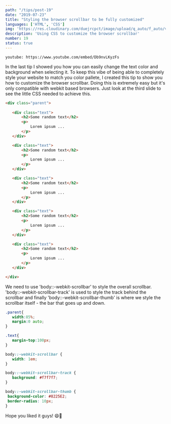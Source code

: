 ```yaml
---
path: "/tips/post-19"
date: "2019-07-23"
title: "Styling the browser scrollbar to be fully customized"
languages: ['HTML', 'CSS']
img: 'https://res.cloudinary.com/duejrcpct/image/upload/q_auto/f_auto/v1586629450/tips/19-1_t72kny.jpg'
description: 'Using CSS to customize the browser scrollbar'
number: 19
status: true
---
```


`youtube: https://www.youtube.com/embed/Db9nvLKyzFs`

In the last tip I showed you how you can easily change the text color and background when selecting it. To keep this vibe of being able to completely style your website to match you color pallete, I created this tip to show you how to customize the browser scrollbar.
Doing this is extremely easy but it's only compatible with webkit based browsers. Just look at the third slide to see the little CSS needed to achieve this.

 ```html
<div class="parent">
            
    <div class="text">
        <h2>Some random text</h2>
        <p>
            Lorem ipsum ...
        </p>
    </div>

    <div class="text">
        <h2>Some random text</h2>
        <p>
            Lorem ipsum ...
        </p>
    </div>

    <div class="text">
        <h2>Some random text</h2>
        <p>
            Lorem ipsum ...
        </p>
    </div>

    <div class="text">
        <h2>Some random text</h2>
        <p>
            Lorem ipsum ...
        </p>
    </div>

    <div class="text">
        <h2>Some random text</h2>
        <p>
            Lorem ipsum ...
        </p>
    </div>

</div>
 ```

We need to use 'body::-webkit-scrollbar' to style the overall scrollbar. 'body::-webkit-scrollbar-track' is used to style the track behind the scrollbar and finally 'body::-webkit-scrollbar-thumb' is where we style the scrollbar itself - the bar that goes up and down.

 ```css
.parent{
    width:85%;
    margin:0 auto;
}

.text{
    margin-top:100px;
}

body::-webkit-scrollbar {
    width: 1em;
}
 
body::-webkit-scrollbar-track {
    background: #f7f7f7;
}
 
body::-webkit-scrollbar-thumb {
  background-color: #8225E2;
  border-radius: 10px;
}

 ```  
  Hope you liked it guys! 😄👊 